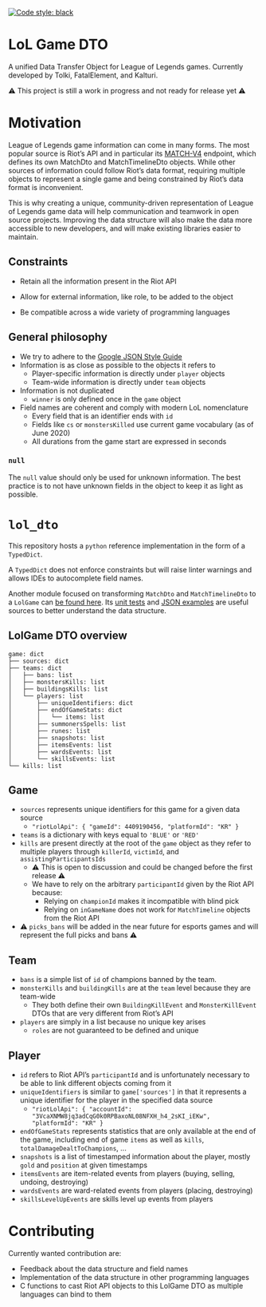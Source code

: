 [![Code style: black](https://img.shields.io/badge/code%20style-black-000000.svg)](https://github.com/psf/black)

# LoL Game DTO
A unified Data Transfer Object for League of Legends games. Currently developed by Tolki, FatalElement, and Kalturi.

⚠ This project is still a work in progress and not ready for release yet ⚠

# Motivation
League of Legends game information can come in many forms. The most popular source is Riot’s API and in particular its 
[MATCH-V4](https://developer.riotgames.com/apis#match-v4/) endpoint, which defines its own MatchDto 
and MatchTimelineDto objects. While other sources of information could follow Riot’s data format, requiring
 multiple objects to represent a single game and being constrained by Riot’s data format is inconvenient.

This is why creating a unique, community-driven representation of League of Legends game data will help communication
and teamwork in open source projects. Improving the data structure will also make the data more accessible to new 
developers, and will make existing libraries easier to maintain.

## Constraints
- Retain all the information present in the Riot API

- Allow for external information, like role, to be added to the object

- Be compatible across a wide variety of programming languages

## General philosophy
- We try to adhere to the [Google JSON Style Guide](https://google.github.io/styleguide/jsoncstyleguide.xml?showone=Property_Name_Format#Property_Name_Format)
- Information is as close as possible to the objects it refers to
    - Player-specific information is directly under `player` objects
    - Team-wide information is directly under `team` objects
- Information is not duplicated
    - `winner` is only defined once in the `game` object
- Field names are coherent and comply with modern LoL nomenclature
    - Every field that is an identifier ends with `id`
    - Fields like `cs` or `monstersKilled` use current game vocabulary (as of June 2020)
    - All durations from the game start are expressed in seconds

### `null` 
The `null` value should only be used for unknown information. The best practice is to not have unknown fields in
the object to keep it as light as possible.

# `lol_dto`
This repository hosts a `python` reference implementation in the form of a `TypedDict`.

A `TypedDict` does not enforce constraints but will raise linter warnings and allows IDEs to autocomplete field names.

Another module focused on  transforming `MatchDto` and `MatchTimelineDto` to a `LolGame` can 
[be found here](https://github.com/mrtolkien/riot_transmute). Its 
[unit tests](https://github.com/mrtolkien/riot_transmute/blob/master/riot_api_to_lol_dto/tests/test_riotwatcher_dto.py#L35) 
and [JSON examples](https://github.com/mrtolkien/riot_transmute/tree/master/examples)
 are useful sources to better understand the data structure.

## LolGame DTO overview
```
game: dict
├── sources: dict
├── teams: dict
│   ├── bans: list
│   ├── monstersKills: list
│   ├── buildingsKills: list
│   └── players: list
│       ├── uniqueIdentifiers: dict
│       ├── endOfGameStats: dict
│       │   └── items: list
│       ├── summonersSpells: list
│       ├── runes: list
│       ├── snapshots: list
│       ├── itemsEvents: list
│       ├── wardsEvents: list
│       └── skillsEvents: list
└── kills: list
```

## Game
- `sources` represents unique identifiers for this game for a given data source
    - `"riotLolApi": {
            "gameId": 4409190456,
            "platformId": "KR"
        }`
- `teams` is a dictionary with keys equal to `'BLUE'` or `'RED'`
- `kills` are present directly at the root of the `game` object as they refer to multiple players through 
`killerId`, `victimId`, and `assistingParticipantsIds`
    - ⚠ This is open to discussion and could be changed before the first release ⚠
    - We have to rely on the arbitrary `participantId` given by the Riot API because:
        - Relying on `championId` makes it incompatible with blind pick
        - Relying on `inGameName` does not work for `MatchTimeline` objects from the Riot API
- ⚠ `picks_bans` will be added in the near future for esports games and will represent the full picks and bans ⚠

## Team
- `bans` is a simple list of `id` of champions banned by the team.
- `monsterKills` and `buildingKills` are at the `team` level because they are team-wide
    - They both define their own `BuildingKillEvent` and `MonsterKillEvent` DTOs that are very different from Riot’s API
- `players` are simply in a list because no unique key arises
    - `roles` are not guaranteed to be defined and unique

## Player
- `id` refers to Riot API’s `participantId` and is unfortunately necessary to be able to link different objects coming
from it
- `uniqueIdentifiers` is similar to `game['sources']` in that it represents a unique identifier for the player in the
 specified data source
    - `"riotLolApi": {
                            "accountId": "3VcaXNMW8jq3adCqG0k0RPBaxoNL08NFXH_h4_2sKI_iEKw",
                            "platformId": "KR"
                        }`
- `endOfGameStats` represents statistics that are only available at the end of the game, including end of game `items` 
as well as `kills`, `totalDamageDealtToChampions`, ...
- `snapshots` is a list of timestamped information about the player, mostly `gold` and `position` at given timestamps
- `itemsEvents` are item-related events from players (buying, selling, undoing, destroying)
- `wardsEvents` are ward-related events from players (placing, destroying)
- `skillsLevelUpEvents` are skills level up events from players

# Contributing
Currently wanted contribution are:
- Feedback about the data structure and field names
- Implementation of the data structure in other programming languages
- C functions to cast Riot API objects to this LolGame DTO as multiple languages can bind to them
